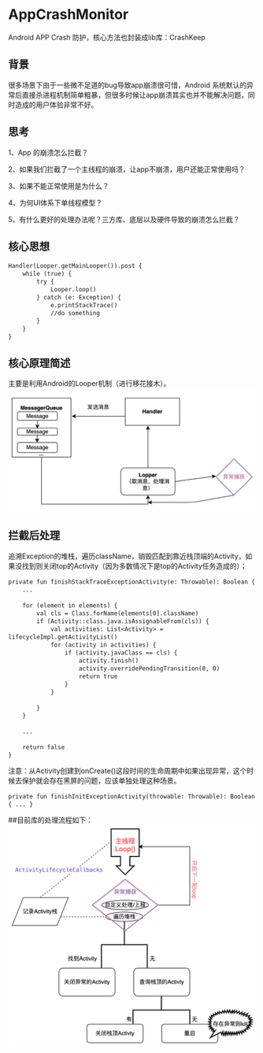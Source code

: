 # AppCrashMonitor
Android APP Crash 防护，核心方法也封装成lib库：CrashKeep

## 背景
很多场景下由于一些微不足道的bug导致app崩溃很可惜，Android 系统默认的异常后直接杀进程机制简单粗暴，但很多时候让app崩溃其实也并不能解决问题，同时造成的用户体验非常不好。

## 思考
1、App 的崩溃怎么拦截？

2、如果我们拦截了一个主线程的崩溃，让app不崩溃，用户还能正常使用吗？

3、如果不能正常使用是为什么？

4、为何UI体系下单线程模型？

5、有什么更好的处理办法呢？三方库、底层以及硬件导致的崩溃怎么拦截？

## 核心思想
``` 
Handler(Looper.getMainLooper()).post {
    while (true) {
        try {
            Looper.loop()
        } catch (e: Exception) {
            e.printStackTrace()
            //do something
        }
    }
}
```
## 核心原理简述
主要是利用Android的Looper机制（进行移花接木）。
![](https://github.com/Liaoboo/AppCrashMonitor/blob/main/img_folder/img1.jpeg)

## 拦截后处理
追溯Exception的堆栈，遍历className，销毁匹配到靠近栈顶端的Activity，如果没找到则关闭top的Activity（因为多数情况下是top的Activity任务造成的）；

``` 
private fun finishStackTraceExceptionActivity(e: Throwable): Boolean {
    ...
    
    for (element in elements) {
        val cls = Class.forName(elements[0].className)
        if (Activity::class.java.isAssignableFrom(cls)) {
            val activities: List<Activity> = lifecycleImpl.getActivityList()
            for (activity in activities) {
                if (activity.javaClass == cls) {
                    activity.finish()
                    activity.overridePendingTransition(0, 0)
                    return true
                }
            }
            
        }
    }

    ...

    return false
}
```
注意：从Activity创建到onCreate()这段时间的生命周期中如果出现异常，这个时候去保护就会存在黑屏的问题，应该单独处理这种场景。
```
private fun finishInitExceptionActivity(throwable: Throwable): Boolean { ... }
```
##目前库的处理流程如下：
![考虑场景：如果没有找到Activity场景，或者出错，那就执行重启或者杀进程策略，避免因为错误影响其他业务流程造成错误。](https://github.com/Liaoboo/AppCrashMonitor/blob/main/img_folder/img2.jpeg)


